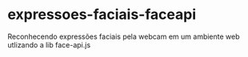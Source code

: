 # expressoes-faciais-faceapi
Reconhecendo expressões faciais pela webcam em um ambiente web utlizando a lib face-api.js
